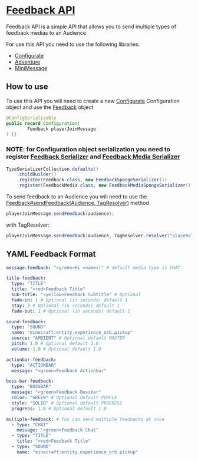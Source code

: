 # [Feedback API](https://github.com/diegonighty/feedback)
Feedback API is a simple API that allows you to send multiple types of feedback medias
to an Audience

For use this API you need to use the following libraries:
* [Configurate](https://github.com/SpongePowered/Configurate)
* [Adventure](https://github.com/KyoriPowered/adventure)
* [MiniMessage](https://docs.advntr.dev/minimessage/api.html)

## How to use
To use this API you will need to create a new [Configurate](https://github.com/SpongePowered/Configurate) Configuration object and
use the [Feedback](https://github.com/diegonighty/feedback/blob/master/src/main/java/com/github/diegonighty/feedback/Feedback.java) object

```java
@ConfigSerializable
public record Configuration(
        Feedback playerJoinMessage
) {}
```

### NOTE: for Configuration object serialization you need to register [Feedback Serializer](https://github.com/diegonighty/feedback/blob/master/src/main/java/com/github/diegonighty/feedback/serializer/FeedbackSpongeSerializer.java) and [Feedback Media Serializer](https://github.com/diegonighty/feedback/blob/master/src/main/java/com/github/diegonighty/feedback/serializer/FeedbackMediaSpongeSerializer.java)
```java
TypeSerializerCollection.defaults()
    .childBuilder()
    .register(Feedback.class, new FeedbackSpongeSerializer())
    .register(FeedbackMedia.class, new FeedbackMediaSpongeSerializer())
```

To send feedback to an Audience you will need to use the [Feedback#sendFeedback(Audience, TagResolver)](https://github.com/diegonighty/feedback/blob/master/src/main/java/com/github/diegonighty/feedback/Feedback.java#L9) method
```java
playerJoinMessage.sendFeedback(audience);
```

with TagResolver:
```java
playerJoinMessage.sendFeedback(audience, TagResolver.resolver("placeholder", Tag.inserting(Component.text("hi!"))));
```

## YAML Feedback Format
```yaml
message-feedback: "<green>Hi <name>!" # default media type is CHAT

title-feedback:
  type: "TITLE"
  title: "<red>Feedback Title"
  sub-title: "<yellow>Feedback Subtitle" # Optional
  fade-in: 1 # Optional (in seconds) default 1
  stay: 3 # Optional (in seconds) default 1
  fade-out: 1 # Optional (in seconds) default 1

sound-feedback:
  type: "SOUND"
  name: "minecraft:entity.experience_orb.pickup"
  source: "AMBIENT" # Optional default MASTER
  pitch: 1.0 # Optional default 1.0
  volume: 1.0 # Optional default 1.0

actionbar-feedback:
  type: "ACTIONBAR"
  message: "<green>Feedback Actionbar"

boss-bar-feedback:
  type: "BOSSBAR"
  message: "<green>Feedback Bossbar"
  color: "GREEN" # Optional default PURPLE
  style: "SOLID" # Optional default PROGRESS
  progress: 1.0 # Optional default 1.0

multiple-feedback: # You can send multiple feedbacks at once
  - type: "CHAT"
    message: "<green>Feedback Chat"
  - type: "TITLE"
    title: "<red>Feedback Title"
  - type: "SOUND"
    name: "minecraft:entity.experience_orb.pickup"
```
